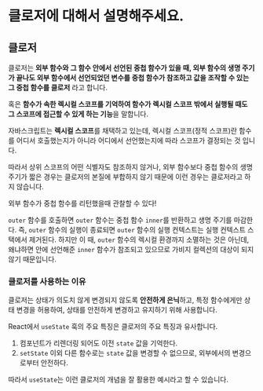 # 클로저에 대해서 설명해주세요.

## 클로저

클로저는 **외부 함수와 그 함수 안에서 선언된 중첩 함수가 있을 때, 외부 함수의 생명 주기가 끝나도 외부 함수에서 선언되었던 변수를 중첩 함수가 참조하고 값을 조작할 수 있는 그 중첩 함수를 클로저** 라고 합니다.

혹은 **함수가 속한 렉시컬 스코프를 기억하여 함수가 렉시컬 스코프 밖에서 실행될 때도 그 스코프에 접근할 수 있게 하는 기능**을 말합니다.

자바스크립트는 **렉시컬 스코프**를 채택하고 있는데, 렉시컬 스코프(정적 스코프)란 함수를 어디서 호출했는지가 아니라 어디에서 선언했는지에 따라 스코프가 결정되는 것 입니다.

따라서 상위 스코프의 어떤 식별자도 참조하지 않거나, 외부 함수보다 중첩 함수의 생명주기가 짧은 경우는 클로저의 본질에 부합하지 않기 때문에 이런 경우는 클로저라고 하지 않습니다.

외부 함수가 중첩 함수를 리턴했을때 관찰할 수 있다!

`outer` 함수를 호출하면 `outer` 함수는 중첩 함수 `inner`를 반환하고 생명 주기를 마감한다. 즉, `outer` 함수의 실행이 종료되면 `outer` 함수의 실행 컨텍스트는 실행 컨텍스트 스택에서 제거된다. 하지만 이 때, `outer` 함수의 렉시컬 환경까지 소멸하는 것은 아닌데, 왜냐하면 안에 선언해준 `inner` 함수가 참조되고 있으므로 가비지 컬렉션의 대상이 되지 않기 때문입니다.

### 클로저를 사용하는 이유

클로저는 상태가 의도치 않게 변경되지 않도록 **안전하게 은닉**하고, 특정 함수에게만 상태 변경을 허용하여, 상태를 안전하게 변경하고 유지하기 위해 사용합니다.

React에서 `useState` 훅의 주요 특징은 클로저의 주요 특징과 유사합니다.

1. 컴포넌트가 리렌더링 되어도 이전 `state` 값을 기억한다.
2. `setState` 이외 다른 함수로는 `state` 값을 변경할 수 없으므로, 외부에서의 변경으로부터 안전하다.

따라서 `useState`는 이런 클로저의 개념을 잘 활용한 예시라고 할 수 있습니다.
